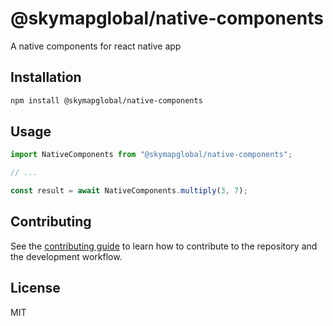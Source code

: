 # @skymapglobal/native-components

A native components for react native app

## Installation

```sh
npm install @skymapglobal/native-components
```

## Usage

```js
import NativeComponents from "@skymapglobal/native-components";

// ...

const result = await NativeComponents.multiply(3, 7);
```

## Contributing

See the [contributing guide](CONTRIBUTING.md) to learn how to contribute to the repository and the development workflow.

## License

MIT
